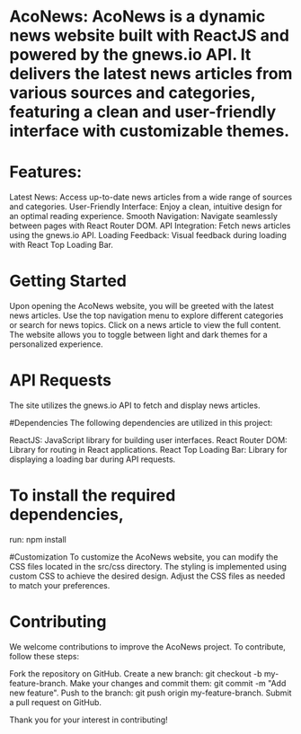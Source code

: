 # AcoNews: AcoNews is a dynamic news website built with ReactJS and powered by the gnews.io API. It delivers the latest news articles from various sources and categories, featuring a clean and user-friendly interface with customizable themes.

# Features:

Latest News: Access up-to-date news articles from a wide range of sources and categories.
User-Friendly Interface: Enjoy a clean, intuitive design for an optimal reading experience.
Smooth Navigation: Navigate seamlessly between pages with React Router DOM.
API Integration: Fetch news articles using the gnews.io API.
Loading Feedback: Visual feedback during loading with React Top Loading Bar.

# Getting Started
Upon opening the AcoNews website, you will be greeted with the latest news articles. Use the top navigation menu to explore different categories or search for news topics. Click on a news article to view the full content.
The website allows you to toggle between light and dark themes for a personalized experience.

# API Requests
The site utilizes the gnews.io API to fetch and display news articles.

#Dependencies
The following dependencies are utilized in this project:

ReactJS: JavaScript library for building user interfaces.
React Router DOM: Library for routing in React applications.
React Top Loading Bar: Library for displaying a loading bar during API requests.

# To install the required dependencies, 
run:
npm install

#Customization
To customize the AcoNews website, you can modify the CSS files located in the src/css directory. The styling is implemented using custom CSS to achieve the desired design. Adjust the CSS files as needed to match your preferences.

# Contributing
We welcome contributions to improve the AcoNews project. To contribute, follow these steps:

Fork the repository on GitHub.
Create a new branch: git checkout -b my-feature-branch.
Make your changes and commit them: git commit -m "Add new feature".
Push to the branch: git push origin my-feature-branch.
Submit a pull request on GitHub.


Thank you for your interest in contributing!
